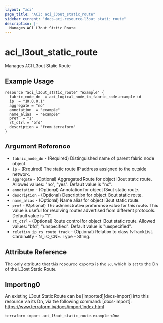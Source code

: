 ```yaml
---
layout: "aci"
page_title: "ACI: aci_l3out_static_route"
sidebar_current: "docs-aci-resource-l3out_static_route"
description: |-
  Manages ACI L3out Static Route
---
```


# aci_l3out_static_route

Manages ACI L3out Static Route

## Example Usage

```hcl
resource "aci_l3out_static_route" "example" {
  fabric_node_dn  = aci_logical_node_to_fabric_node.example.id
  ip  = "10.0.0.1"
  aggregate = "no"
  annotation  = "example"
  name_alias  = "example"
  pref  = "1"
  rt_ctrl = "bfd"
  description = "from terraform"  
}
```

## Argument Reference

- `fabric_node_dn` - (Required) Distinguished name of parent fabric node object.
- `ip` - (Required) The static route IP address assigned to the outside network.
- `aggregate` - (Optional) Aggregated Route for object l3out static route.
  Allowed values: "no", "yes". Default value is "no".
- `annotation` - (Optional) Annotation for object l3out static route.
- `description` - (Optional) Description for object l3out static route.
- `name_alias` - (Optional) Name alias for object l3out static route.
- `pref` - (Optional) The administrative preference value for this route. This value is useful for resolving routes advertised from different protocols. Default value is "1".
- `rt_ctrl` - (Optional) Route control for object l3out static route.
  Allowed values: "bfd", "unspecified". Default value is "unspecified".
- `relation_ip_rs_route_track` - (Optional) Relation to class fvTrackList. Cardinality - N_TO_ONE. Type - String.

## Attribute Reference

The only attribute that this resource exports is the `id`, which is set to the Dn of the L3out Static Route.

## Importing0

An existing L3out Static Route can be [imported][docs-import] into this resource via its Dn, via the following command:
[docs-import]: https://www.terraform.io/docs/import/index.html

```
terraform import aci_l3out_static_route.example <Dn>
```

